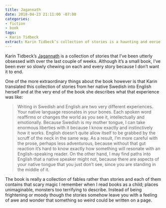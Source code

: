 ```yaml
---
title: Jagannath
date: 2018-04-23 21:11:00 -07:00
categories:
- fiction
- book
tags:
- Karin Tidbeck
extract: Karin Tidbeck’s collection of stories is a haunting and eerie delight.
---
```


Karin Tidbeck’s [Jagannath](https://www.amazon.com/Jagannath-Karin-Tidbeck/dp/1101973978/ref=pd_lpo_sbs_14_t_0?_encoding=UTF8&psc=1&refRID=H7AGDWEVX50ZK53AC51K) is a collection of stories that I’ve been utterly obsessed with over the last couple of weeks. Although it’s a small book, I’ve been  ever so slowly chewing on each and every story because I don’t want it to end.

One of the more extraordinary things about the book however is that Karin translated this collection of stories from her native Swedish into English herself and at the very end of the book she describes what that experience was like:

> Writing in Swedish and English are two very different experiences. Your native language resonates in your bones. Each spoken word reaffirms or changes the world as you see it, intellectually and emotionally. Because Swedish is my mother tongue, I can take enormous liberties with it because I know exactly and instinctively how it works. English doesn’t quite allow itself to be grabbed by the scruff of the neck in the same way. As a result, I’m more careful with the prose, perhaps less adventurous, because without that gut reaction it’s hard to know exactly how something will resonate with an English-speaking reader. On the other hand, I may find paths into English that a native speaker might not, because there are aspects of your native tongue that you just don’t see, since you are standing in the middle of it. 

The book is really a collection of fables rather than stories and each of them contains that scary magic I remember when I read books as a child; places unimaginable, monsters too terrifying to describe. Instead of being frightening or moody though the stories somehow leave you with a feeling of awe and wonder that something so weird could be written on a page. 
